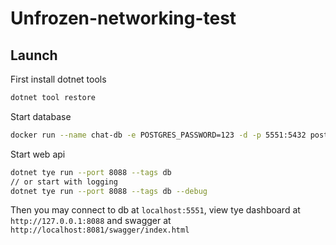 # Unfrozen-networking-test

## Launch
First install dotnet tools
```sh
dotnet tool restore
```

Start database
```sh
docker run --name chat-db -e POSTGRES_PASSWORD=123 -d -p 5551:5432 postgres:latest
```

Start web api
```sh
dotnet tye run --port 8088 --tags db 
// or start with logging
dotnet tye run --port 8088 --tags db --debug
```

Then you may connect to db at `localhost:5551`, view tye dashboard at `http://127.0.0.1:8088` and swagger at `http://localhost:8081/swagger/index.html`
